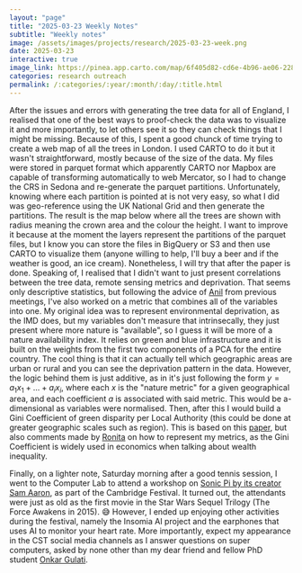 ```yaml
---
layout: "page"
title: "2025-03-23 Weekly Notes"
subtitle: "Weekly notes"
image: /assets/images/projects/research/2025-03-23-week.png
date: 2025-03-23
interactive: true
image_link: https://pinea.app.carto.com/map/6f405d82-cd6e-4b96-ae06-22879e13faa4
categories: research outreach
permalink: /:categories/:year/:month/:day/:title.html
---
```


After the issues and errors with generating the tree data for all of England, I realised that one of the best ways to proof-check the data was to visualize it and more importantly, to let others see it so they can check things that I might be missing. Because of this, I spent a good chunck of time trying to create a web map of all the trees in London. I used CARTO to do it but it wasn't straightforward, mostly because of the size of the data. My files were stored in parquet format which apparently CARTO nor Mapbox are capable of transforming automatically to web Mercator, so I had to change the CRS in Sedona and re-generate the parquet partitions. Unfortunately, knowing where each partition is pointed at is not very easy, so what I did was geo-reference using the UK National Grid and then generate the partitions. The result is the map below where all the trees are shown with radius meaning the crown area and the colour the height. I want to improve it because at the moment the layers represent the partitions of the parquet files, but I know you can store the files in BigQuery or S3 and then use CARTO to visualize them (anyone willing to help, I'll buy a beer and if the weather is good, an ice cream). Nonetheless, I will try that after the paper is done. Speaking of, I realised that I didn't want to just present correlations between the tree data, remote sensing metrics and deprivation. That seems only descriptive statistics, but following the advice of [Anil](https://anil.recoil.org/) from previous meetings, I've also worked on a metric that combines all of the variables into one. My original idea was to represent environmental deprivation, as the IMD does, but my variables don't measure that intrinsecally, they just present where more nature is "available", so I guess it will be more of a nature availability index. It relies on green and blue infrastructure and it is built on the weights from the first two components of a PCA for the entire country. The cool thing is that it can actually tell which geographic areas are urban or rural and you can see the deprivation pattern in the data. However, the logic behind them is just additive, as in it's just following the form $y = a_1x_1 + ... + a_ix_i$, where each $x$ is the "nature metric" for a given geographical area, and each coefficient $a$ is associated with said metric. This would be a-dimensional as variables were normalised. Then, after this I would build a Gini Coefficient of green disparity per Local Authority (this could be done at greater geographic scales such as region). This is based on this [paper](https://www.sciencedirect.com/science/article/pii/S0169204624002305#s0025), but also comments made by [Ronita](https://www.sustainabledesign.arct.cam.ac.uk/) on how to represent my metrics, as the Gini Coefficient is widely used in economics when talking about wealth inequality.

Finally, on a lighter note, Saturday morning after a good tennis session, I went to the Computer Lab to attend a workshop on [Sonic Pi by its creator Sam Aaron](https://sonic-pi.net/), as part of the Cambridge Festival. It turned out, the attendants were just as old as the first movie in the Star Wars Sequel Trilogy (The Force Awakens in 2015). 😅 However, I ended up enjoying other activities during the festival, namely the Insomia AI project and the earphones that uses AI to monitor your heart rate. More importantly, expect my appearance in the CST social media channels as I answer questions on super computers, asked by none other than my dear friend and fellow PhD student [Onkar Gulati](https://www.onkargulati.com/).
